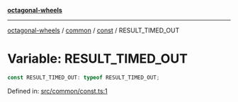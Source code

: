 [**octagonal-wheels**](../../../README.md)

***

[octagonal-wheels](../../../modules.md) / [common](../../README.md) / [const](../README.md) / RESULT\_TIMED\_OUT

# Variable: RESULT\_TIMED\_OUT

```ts
const RESULT_TIMED_OUT: typeof RESULT_TIMED_OUT;
```

Defined in: [src/common/const.ts:1](https://github.com/vrtmrz/octagonal-wheels/blob/main/src/common/const.ts#L1)

